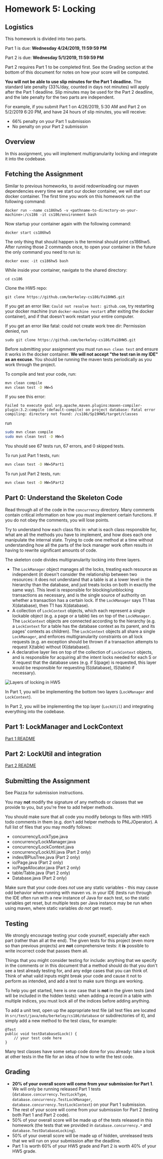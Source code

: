 # Homework 5: Locking

## Logistics

This homework is divided into two parts.

Part 1 is due: **Wednesday 4/24/2019, 11:59:59 PM**

Part 2 is due: **Wednesday 5/1/2019, 11:59:59 PM**

Part 2 requires Part 1 to be completed first. See the Grading section at the 
bottom of this document for notes on how your score will be computed.

**You will not be able to use slip minutes for the Part 1 deadline.** The standard late penalty
(33%/day, counted in days not minutes) will apply after the Part 1 deadline. Slip minutes
may be used for the Part 2 deadline, and the late penalty for the two parts are independent.

For example, if you submit Part 1 on 4/26/2019, 5:30 AM and Part 2 on 5/2/2019 6:20 PM, and have
24 hours of slip minutes, you will receive:
- 66% penalty on your Part 1 submission
- No penalty on your Part 2 submission

## Overview

In this assignment, you will implement multigranularity locking and integrate
it into the codebase.

## Fetching the Assignment

Similar to previous homeworks, to avoid redownloading our maven dependencies every time we start our docker container, we will start our docker container. The first time you work on this homework run the following command:
```
docker run --name cs186hw5 -v <pathname-to-directory-on-your-machine>:/cs186 -it cs186/environment bash
```

Now startup your container again with the following command:
```
docker start cs186hw5
```

The only thing that should happen is the terminal should print cs186hw5. After running those 2 commands once, to open your container in the future the only command you need to run is:
```
docker exec -it cs186hw5 bash
```

While inside your container, navigate to the shared directory:
```
cd cs186
```

Clone the HW5 repo:
```
git clone https://github.com/berkeley-cs186/Fa18HW5.git
```
If you get an error like: `Could not resolve host: github.com`, try restarting your docker machine (run `docker-machine restart` after exiting the docker container), and if that doesn't work restart your entire computer.

If you get an error like fatal: could not create work tree dir: Permission denied, run
```
sudo git clone https://github.com/berkeley-cs186/Fa18HW5.git
```

Before submitting your assignment you must run `mvn clean test` and ensure it works in the docker container.
**We will not accept "the test ran in my IDE" as an excuse.** You should be running the maven tests periodically as you work through the project.

To compile and test your code, run:
```bash
mvn clean compile
mvn clean test -D HW=5
```

If you see this error:
```
Failed to execute goal org.apache.maven.plugins:maven-compiler-plugin:3.2:compile (default-compile) on project database: Fatal error compiling: directory not found: /cs186/Sp19HW5/target/classes
```
run
```bash
sudo mvn clean compile
sudo mvn clean test -D HW=5
```

You should see 67 tests run, 67 errors, and 0 skipped tests.

To run just Part 1 tests, run:
```bash
mvn clean test -D HW=5Part1
```

To run just Part 2 tests, run:
```bash
mvn clean test -D HW=5Part2
```

## Part 0: Understand the Skeleton Code

Read through all of the code in the `concurrency` directory. Many comments contain
critical information on how you must implement certain functions. If you do not obey
the comments, you will lose points.

Try to understand how each class fits in: what is each class responsible for, what are
all the methods you have to implement, and how does each one manipulate the internal state.
Trying to code one method at a time without understanding how all the parts of the lock
manager work often results in having to rewrite significant amounts of code.

The skeleton code divides multigranularity locking into three layers.
- The `LockManager` object manages all the locks, treating each resource as independent
  (it doesn't consider the relationship between two resources: it does not understand that
  a table is at a lower level in the hierarchy than the database, and just treats locks on
  both in exactly the same way). This level is responsible for blocking/unblocking transactions
  as necessary, and is the single source of authority on whether a transaction has a certain lock. If
  the `LockManager` says T1 has X(database), then T1 has X(database).
- A collection of `LockContext` objects, which each represent a single lockable object
  (e.g. a page or a table) lies on top of the `LockManager`. The `LockContext` objects
  are connected according to the hierarchy (e.g. a `LockContext` for a table has the database
  context as its parent, and its pages' contexts as children). The `LockContext` objects
  all share a single `LockManager`, and enforces multigranularity constraints on all
  lock requests (e.g. an exception should be thrown if a transaction attempts to request
  X(table) without IX(database)).
- A declarative layer lies on top of the collection of `LockContext` objects, and is responsible
  for acquiring all the intent locks needed for each S or X request that the database uses
  (e.g. if S(page) is requested, this layer would be responsible for requesting IS(database), IS(table)
  if necessary).

![Layers of locking in HW5](hw5-layers.png?raw=true "Layers")

In Part 1, you will be implementing the bottom two layers (`LockManager` and `LockContext`).

In Part 2, you will be implementing the top layer (`LockUtil`) and integrating everything into the codebase.

## Part 1: LockManager and LockContext

[Part 1 README](hw5-part1-README.md)

## Part 2: LockUtil and integration

[Part 2 README](hw5-part2-README.md)

## Submitting the Assignment

See Piazza for submission instructions.

You may **not** modify the signature of any methods or classes that we
provide to you, but you're free to add helper methods.

You should make sure that all code you modify belongs to files with HW5 todo comments in them
(e.g. don't add helper methods to PNLJOperator). A full list of files that you may modify follows:

- concurrency/LockType.java
- concurrency/LockManager.java
- concurrency/LockContext.java
- concurrency/LockUtil.java (Part 2 only)
- index/BPlusTree.java (Part 2 only)
- io/Page.java (Part 2 only)
- io/PageAllocator.java (Part 2 only)
- table/Table.java (Part 2 only)
- Database.java (Part 2 only)

Make sure that your code does *not* use any static variables - this may cause odd behavior when
running with maven vs. in your IDE (tests run through the IDE often run with a new instance
of Java for each test, so the static variables get reset, but multiple tests per Java instance
may be run when using maven, where static variables *do not* get reset).

## Testing

We strongly encourage testing your code yourself, especially after each part (rather than all at the end). The given
tests for this project (even more so than previous projects) are **not** comprehensive tests: it **is** possible to write
incorrect code that passes them all.

Things that you might consider testing for include: anything that we specify in the comments or in this document that a method should do
that you don't see a test already testing for, and any edge cases that you can think of. Think of what valid inputs
might break your code and cause it not to perform as intended, and add a test to make sure things are working.

To help you get started, here is one case that is **not** in the given tests (and will be included in the hidden tests): when adding
a record in a table with multiple indices, you must lock all of the indices before adding anything.

To add a unit test, open up the appropriate test file (all test files are located in `src/test/java/edu/berkeley/cs186/database`
or subdirectories of it), and simply add a new method to the test class, for example:

```
@Test
public void testDatabaseSLock() {
    // your test code here
}
```

Many test classes have some setup code done for you already: take a look at other tests in the file for an idea of how to write the test code.

## Grading
- **20% of your overall score will come from your submission for Part 1**. We will only be running released Part 1 tests (`database.concurrency.TestLockType`, `database.concurrency.TestLockManager`, `database.concurrency.TestLockContext`) on your Part 1 submission.
- The rest of your score will come from your submission for Part 2 (testing both Part 1 and Part 2 code).
- 50% of your overall score will be made up of the tests released in this homework (the tests that we provided
  in `database.concurrency.*` and `database.TestDatabaseLocking`).
- 50% of your overall score will be made up of hidden, unreleased tests that we will run on your submission after the deadline.
- Part 1 is worth 60% of your HW5 grade and Part 2 is worth 40% of your HW5 grade.
